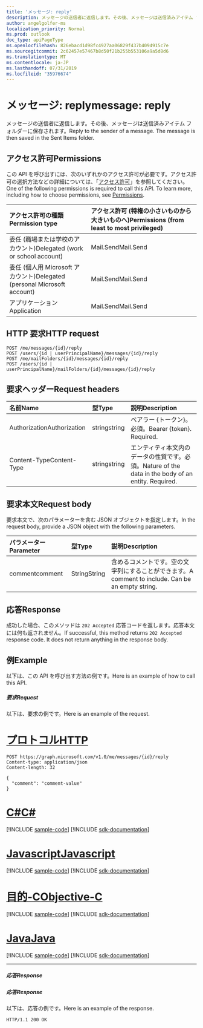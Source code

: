 ```yaml
---
title: 'メッセージ: reply'
description: メッセージの送信者に返信します。その後、メッセージは送信済みアイテム フォルダーに保存されます。
author: angelgolfer-ms
localization_priority: Normal
ms.prod: outlook
doc_type: apiPageType
ms.openlocfilehash: 826ebacd1d98fc4927aa06829f437b4094915c7e
ms.sourcegitcommit: 2c62457e57467b8d50f21b255b553106a9a5d8d6
ms.translationtype: MT
ms.contentlocale: ja-JP
ms.lasthandoff: 07/31/2019
ms.locfileid: "35976674"
---
```

# <a name="message-reply"></a><span data-ttu-id="5462b-104">メッセージ: reply</span><span class="sxs-lookup"><span data-stu-id="5462b-104">message: reply</span></span>

<span data-ttu-id="5462b-p102">メッセージの送信者に返信します。その後、メッセージは送信済みアイテム フォルダーに保存されます。</span><span class="sxs-lookup"><span data-stu-id="5462b-p102">Reply to the sender of a message. The message is then saved in the Sent Items folder.</span></span>

## <a name="permissions"></a><span data-ttu-id="5462b-107">アクセス許可</span><span class="sxs-lookup"><span data-stu-id="5462b-107">Permissions</span></span>
<span data-ttu-id="5462b-p103">この API を呼び出すには、次のいずれかのアクセス許可が必要です。アクセス許可の選択方法などの詳細については、「[アクセス許可](/graph/permissions-reference)」を参照してください。</span><span class="sxs-lookup"><span data-stu-id="5462b-p103">One of the following permissions is required to call this API. To learn more, including how to choose permissions, see [Permissions](/graph/permissions-reference).</span></span>

|<span data-ttu-id="5462b-110">アクセス許可の種類</span><span class="sxs-lookup"><span data-stu-id="5462b-110">Permission type</span></span>      | <span data-ttu-id="5462b-111">アクセス許可 (特権の小さいものから大きいものへ)</span><span class="sxs-lookup"><span data-stu-id="5462b-111">Permissions (from least to most privileged)</span></span>              |
|:--------------------|:---------------------------------------------------------|
|<span data-ttu-id="5462b-112">委任 (職場または学校のアカウント)</span><span class="sxs-lookup"><span data-stu-id="5462b-112">Delegated (work or school account)</span></span> | <span data-ttu-id="5462b-113">Mail.Send</span><span class="sxs-lookup"><span data-stu-id="5462b-113">Mail.Send</span></span>    |
|<span data-ttu-id="5462b-114">委任 (個人用 Microsoft アカウント)</span><span class="sxs-lookup"><span data-stu-id="5462b-114">Delegated (personal Microsoft account)</span></span> | <span data-ttu-id="5462b-115">Mail.Send</span><span class="sxs-lookup"><span data-stu-id="5462b-115">Mail.Send</span></span>    |
|<span data-ttu-id="5462b-116">アプリケーション</span><span class="sxs-lookup"><span data-stu-id="5462b-116">Application</span></span> | <span data-ttu-id="5462b-117">Mail.Send</span><span class="sxs-lookup"><span data-stu-id="5462b-117">Mail.Send</span></span> |

## <a name="http-request"></a><span data-ttu-id="5462b-118">HTTP 要求</span><span class="sxs-lookup"><span data-stu-id="5462b-118">HTTP request</span></span>
<!-- { "blockType": "ignored" } -->
```http
POST /me/messages/{id}/reply
POST /users/{id | userPrincipalName}/messages/{id}/reply
POST /me/mailFolders/{id}/messages/{id}/reply
POST /users/{id | userPrincipalName}/mailFolders/{id}/messages/{id}/reply
```
## <a name="request-headers"></a><span data-ttu-id="5462b-119">要求ヘッダー</span><span class="sxs-lookup"><span data-stu-id="5462b-119">Request headers</span></span>
| <span data-ttu-id="5462b-120">名前</span><span class="sxs-lookup"><span data-stu-id="5462b-120">Name</span></span>       | <span data-ttu-id="5462b-121">型</span><span class="sxs-lookup"><span data-stu-id="5462b-121">Type</span></span> | <span data-ttu-id="5462b-122">説明</span><span class="sxs-lookup"><span data-stu-id="5462b-122">Description</span></span>|
|:---------------|:--------|:----------|
| <span data-ttu-id="5462b-123">Authorization</span><span class="sxs-lookup"><span data-stu-id="5462b-123">Authorization</span></span>  | <span data-ttu-id="5462b-124">string</span><span class="sxs-lookup"><span data-stu-id="5462b-124">string</span></span>  | <span data-ttu-id="5462b-p104">ベアラー {トークン}。必須。</span><span class="sxs-lookup"><span data-stu-id="5462b-p104">Bearer {token}. Required.</span></span> |
| <span data-ttu-id="5462b-127">Content-Type</span><span class="sxs-lookup"><span data-stu-id="5462b-127">Content-Type</span></span> | <span data-ttu-id="5462b-128">string</span><span class="sxs-lookup"><span data-stu-id="5462b-128">string</span></span>  | <span data-ttu-id="5462b-p105">エンティティ本文内のデータの性質です。必須。</span><span class="sxs-lookup"><span data-stu-id="5462b-p105">Nature of the data in the body of an entity. Required.</span></span> |

## <a name="request-body"></a><span data-ttu-id="5462b-131">要求本文</span><span class="sxs-lookup"><span data-stu-id="5462b-131">Request body</span></span>
<span data-ttu-id="5462b-132">要求本文で、次のパラメーターを含む JSON オブジェクトを指定します。</span><span class="sxs-lookup"><span data-stu-id="5462b-132">In the request body, provide a JSON object with the following parameters.</span></span>

| <span data-ttu-id="5462b-133">パラメーター</span><span class="sxs-lookup"><span data-stu-id="5462b-133">Parameter</span></span>    | <span data-ttu-id="5462b-134">型</span><span class="sxs-lookup"><span data-stu-id="5462b-134">Type</span></span>   |<span data-ttu-id="5462b-135">説明</span><span class="sxs-lookup"><span data-stu-id="5462b-135">Description</span></span>|
|:---------------|:--------|:----------|
|<span data-ttu-id="5462b-136">comment</span><span class="sxs-lookup"><span data-stu-id="5462b-136">comment</span></span>|<span data-ttu-id="5462b-137">String</span><span class="sxs-lookup"><span data-stu-id="5462b-137">String</span></span>|<span data-ttu-id="5462b-p106">含めるコメントです。空の文字列にすることができます。</span><span class="sxs-lookup"><span data-stu-id="5462b-p106">A comment to include. Can be an empty string.</span></span>|

## <a name="response"></a><span data-ttu-id="5462b-140">応答</span><span class="sxs-lookup"><span data-stu-id="5462b-140">Response</span></span>

<span data-ttu-id="5462b-p107">成功した場合、このメソッドは `202 Accepted` 応答コードを返します。応答本文には何も返されません。</span><span class="sxs-lookup"><span data-stu-id="5462b-p107">If successful, this method returns `202 Accepted` response code. It does not return anything in the response body.</span></span>

## <a name="example"></a><span data-ttu-id="5462b-143">例</span><span class="sxs-lookup"><span data-stu-id="5462b-143">Example</span></span>
<span data-ttu-id="5462b-144">以下は、この API を呼び出す方法の例です。</span><span class="sxs-lookup"><span data-stu-id="5462b-144">Here is an example of how to call this API.</span></span>
##### <a name="request"></a><span data-ttu-id="5462b-145">要求</span><span class="sxs-lookup"><span data-stu-id="5462b-145">Request</span></span>
<span data-ttu-id="5462b-146">以下は、要求の例です。</span><span class="sxs-lookup"><span data-stu-id="5462b-146">Here is an example of the request.</span></span>

# <a name="httptabhttp"></a>[<span data-ttu-id="5462b-147">プロトコル</span><span class="sxs-lookup"><span data-stu-id="5462b-147">HTTP</span></span>](#tab/http)
<!-- {
  "blockType": "request",
  "name": "message_reply"
}-->
```http
POST https://graph.microsoft.com/v1.0/me/messages/{id}/reply
Content-type: application/json
Content-length: 32

{
  "comment": "comment-value"
}
```
# <a name="ctabcsharp"></a>[<span data-ttu-id="5462b-148">C#</span><span class="sxs-lookup"><span data-stu-id="5462b-148">C#</span></span>](#tab/csharp)
[!INCLUDE [sample-code](../includes/snippets/csharp/message-reply-csharp-snippets.md)]
[!INCLUDE [sdk-documentation](../includes/snippets/snippets-sdk-documentation-link.md)]

# <a name="javascripttabjavascript"></a>[<span data-ttu-id="5462b-149">Javascript</span><span class="sxs-lookup"><span data-stu-id="5462b-149">Javascript</span></span>](#tab/javascript)
[!INCLUDE [sample-code](../includes/snippets/javascript/message-reply-javascript-snippets.md)]
[!INCLUDE [sdk-documentation](../includes/snippets/snippets-sdk-documentation-link.md)]

# <a name="objective-ctabobjc"></a>[<span data-ttu-id="5462b-150">目的-C</span><span class="sxs-lookup"><span data-stu-id="5462b-150">Objective-C</span></span>](#tab/objc)
[!INCLUDE [sample-code](../includes/snippets/objc/message-reply-objc-snippets.md)]
[!INCLUDE [sdk-documentation](../includes/snippets/snippets-sdk-documentation-link.md)]

# <a name="javatabjava"></a>[<span data-ttu-id="5462b-151">Java</span><span class="sxs-lookup"><span data-stu-id="5462b-151">Java</span></span>](#tab/java)
[!INCLUDE [sample-code](../includes/snippets/java/message-reply-java-snippets.md)]
[!INCLUDE [sdk-documentation](../includes/snippets/snippets-sdk-documentation-link.md)]

---


##### <a name="response"></a><span data-ttu-id="5462b-152">応答</span><span class="sxs-lookup"><span data-stu-id="5462b-152">Response</span></span>
##### <a name="response"></a><span data-ttu-id="5462b-153">応答</span><span class="sxs-lookup"><span data-stu-id="5462b-153">Response</span></span>
<span data-ttu-id="5462b-154">以下は、応答の例です。</span><span class="sxs-lookup"><span data-stu-id="5462b-154">Here is an example of the response.</span></span>
<!-- {
  "blockType": "response",
  "truncated": true
} -->
```http
HTTP/1.1 200 OK
```

<!-- uuid: 8fcb5dbc-d5aa-4681-8e31-b001d5168d79
2015-10-25 14:57:30 UTC -->
<!-- {
  "type": "#page.annotation",
  "description": "message: reply",
  "keywords": "",
  "section": "documentation",
  "tocPath": "",
  "suppressions": [
  ]
}-->
